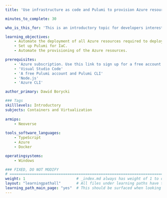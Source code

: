```yaml
---
title: 'Use infrastructure as code and Pulumi to provision Azure resources'

minutes_to_complete: 30

who_is_this_for: 'This is an introductory topic for developers interested in learning how to automate their cloud deployments using the Infrastructure as Code (IaC).'

learning_objectives: 
    - Automate the deployment of all Azure resources required to deploy a containerized application to Azure Container Instance.
    - Set up Pulumi for IaC.
    - Automate the provisioning of the Azure resources.

prerequisites:
    - 'Azure subscription. Use this link to sign up for a free account: https://azure.microsoft.com/en-us/free/'
    - 'Visual Studio Code'
    - 'A free Pulumi account and Pulumi CLI'
    - 'Node.js'
    - 'Azure CLI'

author_primary: Dawid Borycki

### Tags
skilllevels: Introductory
subjects: Containers and Virtualization
    
armips:
    - Neoverse
    
tools_software_languages:
    - TypeScript  
    - Azure
    - Docker    

operatingsystems:
    - Windows

### FIXED, DO NOT MODIFY
# ================================================================================
weight: 1                       # _index.md always has weight of 1 to order correctly
layout: "learningpathall"       # All files under learning paths have this same wrapper
learning_path_main_page: "yes"  # This should be surfaced when looking for related content. Only set for _index.md of learning path content.
---
```

